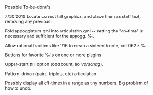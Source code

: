 Possible To-be-done's

7/30/2019
Locate correct trill graphics, and place them as staff text, removing any previous.

Fold appoggiatura.qml into articulation.qml -- setting the "on-time" is necessary and sufficient for the appogg. ‰.

Allow rational fractions like 1/16 to mean a sixteenth note, not 062.5 ‰.

Buttons for favorite ‰'s on one or more plugins

Upper-start trill option (odd count, no _Vorschag_).

Pattern-driven (pairs, triplets, etc) articulation

Possibly display all off-times in a range as tiny numbers. Big problem of how to undo.
